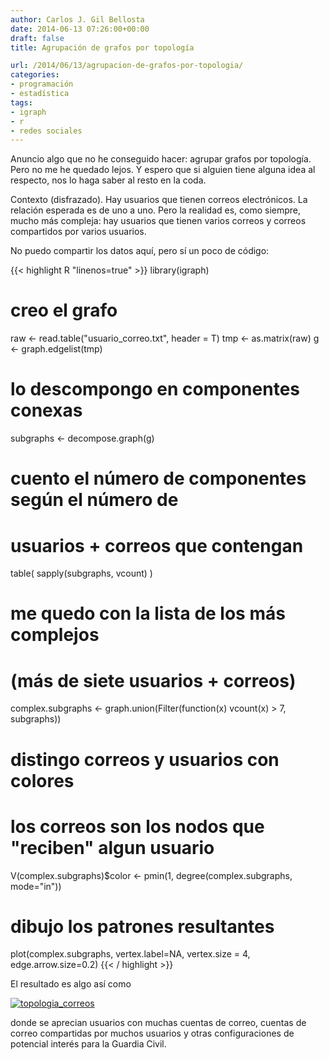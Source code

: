 ```yaml
---
author: Carlos J. Gil Bellosta
date: 2014-06-13 07:26:00+00:00
draft: false
title: Agrupación de grafos por topología

url: /2014/06/13/agrupacion-de-grafos-por-topologia/
categories:
- programación
- estadística
tags:
- igraph
- r
- redes sociales
---
```


Anuncio algo que no he conseguido hacer: agrupar grafos por topología. Pero no me he quedado lejos. Y espero que si alguien tiene alguna idea al respecto, nos lo haga saber al resto en la coda.

Contexto (disfrazado). Hay usuarios que tienen correos electrónicos. La relación esperada es de uno a uno. Pero la realidad es, como siempre, mucho más compleja: hay usuarios que tienen varios correos y correos compartidos por varios usuarios.

No puedo compartir los datos aquí, pero sí un poco de código:

{{< highlight R "linenos=true" >}}
library(igraph)

# creo el grafo
raw <- read.table("usuario_correo.txt", header = T)
tmp <- as.matrix(raw)
g <- graph.edgelist(tmp)

# lo descompongo en componentes conexas
subgraphs <- decompose.graph(g)

# cuento el número de componentes según el número de
# usuarios + correos que contengan
table( sapply(subgraphs, vcount) )

# me quedo con la lista de los más complejos
# (más de siete usuarios + correos)
complex.subgraphs <- graph.union(Filter(function(x) vcount(x) > 7, subgraphs))

# distingo correos y usuarios con colores
# los correos son los nodos que "reciben" algun usuario
V(complex.subgraphs)$color <- pmin(1, degree(complex.subgraphs, mode="in"))

# dibujo los patrones resultantes
plot(complex.subgraphs, vertex.label=NA,
        vertex.size = 4, edge.arrow.size=0.2)
{{< / highlight >}}

El resultado es algo así como

[![topologia_correos](/wp-uploads/2014/06/topologia_correos.png)
](/wp-uploads/2014/06/topologia_correos.png)

donde se aprecian usuarios con muchas cuentas de correo, cuentas de correo compartidas por muchos usuarios y otras configuraciones de potencial interés para la Guardia Civil.
